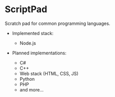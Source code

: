 # ScriptPad

Scratch pad for common programming languages.

- Implemented stack:
    * Node.js

- Planned implementations:
    - C#
    - C++
    - Web stack (HTML, CSS, JS)
    - Python
    - PHP
    - and more...